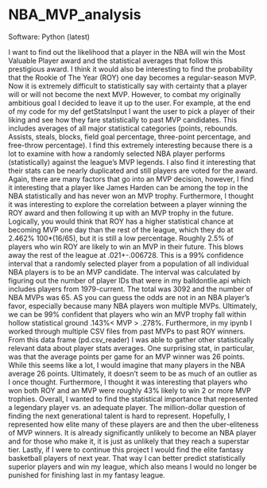 # NBA_MVP_analysis
Software: Python (latest)

	
I want to find out the likelihood that a player in the NBA will win the Most Valuable Player award and the statistical averages that follow this prestigious award. I think it would also be interesting to find the probability that the Rookie of The Year (ROY) one day becomes a regular-season MVP. Now it is extremely difficult to statistically say with certainty that a player will or will not become the next MVP. However, to combat my originally ambitious goal I decided to leave it up to the user. For example, at the end of my code for my def getStatsInput I want the user to pick a player of their liking and see how they fare statistically to past MVP candidates. This includes averages of all major statistical categories (points, rebounds. Assists, steals, blocks, field goal percentage, three-point percentage, and free-throw percentage). I find this extremely interesting because there is a lot to examine with how a randomly selected NBA player performs (statistically) against the league’s MVP legends. I also find it interesting that their stats can be nearly duplicated and still players are voted for the award. Again, there are many factors that go into an MVP decision, however, I find it interesting that a player like James Harden can be among the top in the NBA statistically and has never won an MVP trophy. 
	Furthermore, I thought it was interesting to explore the correlation between a player winning the ROY award and then following it up with an MVP trophy in the future. Logically, you would think that ROY has a higher statistical chance at becoming MVP one day than the rest of the league, which they do at 2.462% 100*(16/65), but it is still a low percentage. Roughly 2.5% of players who win ROY are likely to win an MVP in their future. This blows away the rest of the league at .021+-.006728. This is a 99% confidence interval that a randomly selected player from a population of all individual NBA players is to be an MVP candidate. The interval was calculated by figuring out the number of player IDs that were in my balldontlie.api which includes players from 1979-current. The total was 3092 and the number of NBA MVPs was 65. AS you can guess the odds are not in an NBA player’s favor, especially because many NBA players won multiple MVPs. Ultimately, we can be 99% confident that players who win an MVP trophy fall within hollow statistical ground .143%< MVP > .278%. 
	Furthermore, in my ipynb I worked through multiple CSV files from past MVPs to past ROY winners. From this data frame (pd.csv_reader) I was able to gather other statistically relevant data about player stats averages. One surprising stat, in particular, was that the average points per game for an MVP winner was 26 points. While this seems like a lot, I would imagine that many players in the NBA average 26 points. Ultimately, it doesn’t seem to be as much of an outlier as I once thought. Furthermore, I thought it was interesting that players who won both ROY and an MVP were roughly 43% likely to win 2 or more MVP trophies. 
	Overall, I wanted to find the statistical importance that represented a legendary player vs. an adequate player. The million-dollar question of finding the next generational talent is hard to represent. Hopefully, I represented how elite many of these players are and then the uber-eliteness of MVP winners. It is already significantly unlikely to become an NBA player and for those who make it, it is just as unlikely that they reach a superstar tier. 
	Lastly, if I were to continue this project I would find the elite fantasy basketball players of next year. That way I can better predict statistically superior players and win my league, which also means I would no longer be punished for finishing last in my fantasy league. 


